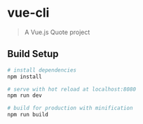 # vue-cli

> A Vue.js Quote project

## Build Setup

``` bash
# install dependencies
npm install

# serve with hot reload at localhost:8080
npm run dev

# build for production with minification
npm run build
```


